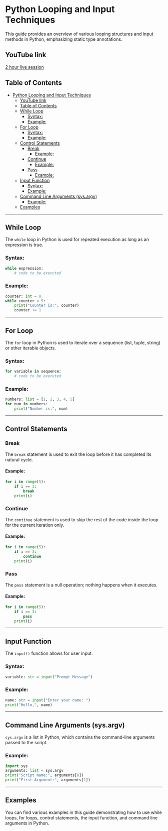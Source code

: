 
# Python Looping and Input Techniques

This guide provides an overview of various looping structures and input methods in Python, emphasizing static type annotations.

## YouTube link
[2 hour live session](https://youtube.com/live/W5KCwG2l3R8)

## Table of Contents
- [Python Looping and Input Techniques](#python-looping-and-input-techniques)
  - [YouTube link](#youtube-link)
  - [Table of Contents](#table-of-contents)
  - [While Loop](#while-loop)
    - [Syntax:](#syntax)
    - [Example:](#example)
  - [For Loop](#for-loop)
    - [Syntax:](#syntax-1)
    - [Example:](#example-1)
  - [Control Statements](#control-statements)
    - [Break](#break)
      - [Example:](#example-2)
    - [Continue](#continue)
      - [Example:](#example-3)
    - [Pass](#pass)
      - [Example:](#example-4)
  - [Input Function](#input-function)
    - [Syntax:](#syntax-2)
    - [Example:](#example-5)
  - [Command Line Arguments (sys.argv)](#command-line-arguments-sysargv)
    - [Example:](#example-6)
  - [Examples](#examples)

---

## While Loop

The `while` loop in Python is used for repeated execution as long as an expression is true.

### Syntax:

```python
while expression:
    # code to be executed
```

### Example:

```python
counter: int = 0
while counter < 5:
    print("Counter is:", counter)
    counter += 1
```

---

## For Loop

The `for` loop in Python is used to iterate over a sequence (list, tuple, string) or other iterable objects.

### Syntax:

```python
for variable in sequence:
    # code to be executed
```

### Example:

```python
numbers: list = [1, 2, 3, 4, 5]
for num in numbers:
    print("Number is:", num)
```

---

## Control Statements

### Break

The `break` statement is used to exit the loop before it has completed its natural cycle.

#### Example:

```python
for i in range(5):
    if i == 3:
        break
    print(i)
```

### Continue

The `continue` statement is used to skip the rest of the code inside the loop for the current iteration only.

#### Example:

```python
for i in range(5):
    if i == 3:
        continue
    print(i)
```

### Pass

The `pass` statement is a null operation; nothing happens when it executes.

#### Example:

```python
for i in range(5):
    if i == 3:
        pass
    print(i)
```

---

## Input Function

The `input()` function allows for user input.

### Syntax:

```python
variable: str = input("Prompt Message")
```

### Example:

```python
name: str = input("Enter your name: ")
print("Hello,", name)
```

---

## Command Line Arguments (sys.argv)

`sys.argv` is a list in Python, which contains the command-line arguments passed to the script.

### Example:

```python
import sys
arguments: list = sys.argv
print("Script Name:", arguments[0])
print("First Argument:", arguments[1])
```

---

## Examples

You can find various examples in this guide demonstrating how to use while loops, for loops, control statements, the input function, and command line arguments in Python.
